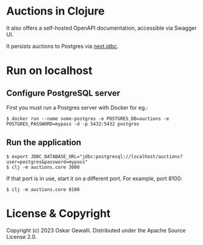 # Auctions in Clojure

It also offers a self-hosted OpenAPI documentation, accessible via Swagger UI.

It persists auctions to Postgres via [next.jdbc](https://github.com/seancorfield/next-jdbc).

# Run on localhost

## Configure PostgreSQL server
First you must run a Postgres server with Docker for eg.:

```
$ docker run --name some-postgres -e POSTGRES_DB=auctions -e POSTGRES_PASSWORD=mypass -d -p 5432:5432 postgres
```

## Run the application

```
$ export JDBC_DATABASE_URL="jdbc:postgresql://localhost/auctions?user=postgres&password=mypass"
$ clj -m auctions.core 3000
```

If that port is in use, start it on a different port. For example, port 8100:

```
$ clj -m auctions.core 8100
```

# License & Copyright

Copyright (c) 2023 Oskar Gewalli.
Distributed under the Apache Source License 2.0.
